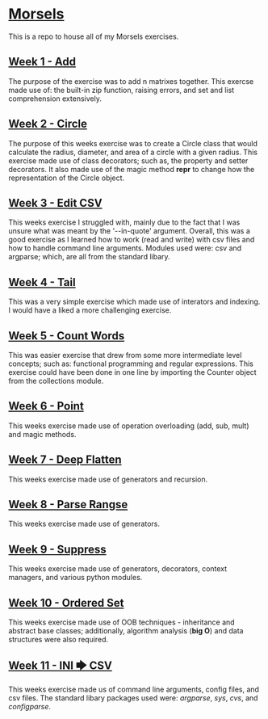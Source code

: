 # [Morsels](https://www.pythonmorsels.com/)
This is a repo to house all of my Morsels exercises.
## [Week 1 - Add](add/add.py)
The purpose of the exercise was to add n matrixes together. This exercse made use of: the built-in zip function, raising errors, and set and list comprehension extensively.
## [Week 2 - Circle](circle/circle.py)
The purpose of this weeks exercise was to create a Circle class that would calculate the radius, diameter, and area of a circle with a given radius. This exercise made use of class decorators; such as, the property and setter decorators. It also made use of the magic method __repr__ to change how the representation of the Circle object.
## [Week 3 - Edit CSV](edit_csv/fix_csv.py)
This weeks exercise I struggled with, mainly due to the fact that I was unsure what was meant by the '--in-quote' argument. Overall, this was a good exercise as I learned how to work (read and write) with csv files and how to handle command line arguments. Modules used were: csv and argparse; which, are all from the standard libary.
## [Week 4 - Tail](tail/tail.py)
This was a very simple exercise which made use of interators and indexing. I would have a liked a more challenging exercise.
## [Week 5 - Count Words](count_words/count.py)
This was easier exercise that drew from some more intermediate level concepts; such as: functional programming and regular expressions. This exercise could have been done in one line by importing the Counter object from the collections module.
## [Week 6 - Point](point/point.py)
This weeks exercise made use of operation overloading (add, sub, mult) and magic methods.
## [Week 7 - Deep Flatten](deep_flatten/deep_flatten.py)
This weeks exercise made use of generators and recursion. 
## [Week 8 - Parse Rangse](parse_ranges/parse_ranges.py)
This weeks exercise made use of generators.
## [Week 9 - Suppress](suppress/suppress.py)
This weeks exercise made use of generators, decorators, context managers, and various python modules.
## [Week 10 - Ordered Set](ordered_set/orderedset.py)
This weeks exercise made use of OOB techniques - inheritance and abstract base classes; additionally, algorithm analysis (**big O**) and data structures were also required. 
## [Week 11 - INI 🡆 CSV](ini2csv/ini2csv.py)
This weeks exercise made us of command line arguments, config files, and csv files. The standard libary packages used were: *argparse*, *sys*, *cvs*, and *configparse*.